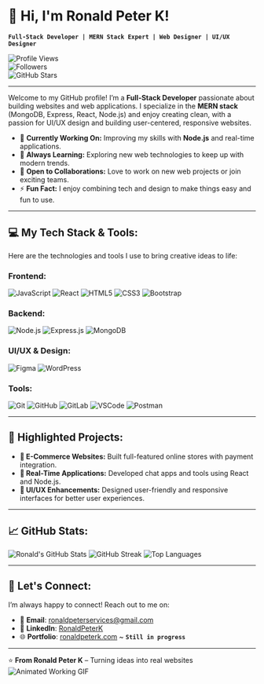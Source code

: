 # 👋 Hi, I'm Ronald Peter K!

**`Full-Stack Developer | MERN Stack Expert | Web Designer | UI/UX Designer`**  

![Profile Views](https://komarev.com/ghpvc/?username=RonaldPeterK&label=Profile%20views&color=0e75b6&style=flat)  
![Followers](https://img.shields.io/github/followers/RonaldPeterK?label=Followers&style=social)  
![GitHub Stars](https://img.shields.io/github/stars/RonaldPeterK?affiliations=OWNER%2CCOLLABORATOR&style=social)

---

Welcome to my GitHub profile! I’m a **Full-Stack Developer** passionate about building websites and web applications. I specialize in the **MERN stack** (MongoDB, Express, React, Node.js) and enjoy creating clean, with a passion for UI/UX design and building user-centered, responsive websites.

- 🔭 **Currently Working On:** Improving my skills with **Node.js** and real-time applications.
- 🌱 **Always Learning:** Exploring new web technologies to keep up with modern trends.
- 🌟 **Open to Collaborations:** Love to work on new web projects or join exciting teams.
- ⚡ **Fun Fact:** I enjoy combining tech and design to make things easy and fun to use.

---

## 💻 My Tech Stack & Tools:
Here are the technologies and tools I use to bring creative ideas to life:

### Frontend:
![JavaScript](https://img.shields.io/badge/JavaScript-F7DF1E?style=for-the-badge&logo=javascript&logoColor=black)
![React](https://img.shields.io/badge/React-61DAFB?style=for-the-badge&logo=react&logoColor=black)
![HTML5](https://img.shields.io/badge/HTML5-E34F26?style=for-the-badge&logo=html5&logoColor=white)
![CSS3](https://img.shields.io/badge/CSS3-1572B6?style=for-the-badge&logo=css3&logoColor=white)
![Bootstrap](https://img.shields.io/badge/Bootstrap-7952B3?style=for-the-badge&logo=bootstrap&logoColor=white)

### Backend:
![Node.js](https://img.shields.io/badge/Node.js-339933?style=for-the-badge&logo=node.js&logoColor=white)
![Express.js](https://img.shields.io/badge/Express.js-000000?style=for-the-badge&logo=express&logoColor=white)
![MongoDB](https://img.shields.io/badge/MongoDB-47A248?style=for-the-badge&logo=mongodb&logoColor=white)

### UI/UX & Design:
![Figma](https://img.shields.io/badge/Figma-F24E1E?style=for-the-badge&logo=figma&logoColor=white)
![WordPress](https://img.shields.io/badge/WordPress-21759B?style=for-the-badge&logo=wordpress&logoColor=white)

### Tools:
![Git](https://img.shields.io/badge/Git-F05032?style=for-the-badge&logo=git&logoColor=white)
![GitHub](https://img.shields.io/badge/GitHub-181717?style=for-the-badge&logo=github&logoColor=white)
![GitLab](https://img.shields.io/badge/GitLab-FC6D26?style=for-the-badge&logo=gitlab&logoColor=white)
![VSCode](https://img.shields.io/badge/VSCode-007ACC?style=for-the-badge&logo=visual-studio-code&logoColor=white)
![Postman](https://img.shields.io/badge/Postman-FF6C37?style=for-the-badge&logo=postman&logoColor=white)

---

## 🌟 Highlighted Projects:
- **🛒 E-Commerce Websites:** Built full-featured online stores with payment integration.
- **💬 Real-Time Applications:** Developed chat apps and tools using React and Node.js.
- **🎨 UI/UX Enhancements:** Designed user-friendly and responsive interfaces for better user experiences.

---

## 📈 GitHub Stats:
![Ronald's GitHub Stats](https://github-readme-stats.vercel.app/api?username=RonaldPeterK&show_icons=true&theme=radical) ![GitHub Streak](https://github-readme-streak-stats.herokuapp.com?user=RonaldPeterK&theme=radical&date_format=j%20M%5B%20Y%5D)
![Top Languages](https://github-readme-stats.vercel.app/api/top-langs/?username=RonaldPeterK&layout=compact&theme=radical)

---

## 🔗 Let's Connect:
I’m always happy to connect! Reach out to me on:

- 📧 **Email**: [ronaldpeterservices@gmail.com](mailto:ronaldpeterservices@gmail.com)
- 👔 **LinkedIn**: [RonaldPeterK](https://www.linkedin.com/in/ronald-peter-k)
- 🌐 **Portfolio**: [ronaldpeterk.com](https://ronaldpeterk-portfolio.vercel.app/)  ~ **`Still in progress`**
  
---

⭐️ **From Ronald Peter K** – Turning ideas into real websites  
![Animated Working GIF](https://user-images.githubusercontent.com/64508435/169482146-48a43b6c-c2b4-46aa-bf5f-b8c2909bcdd4.gif)
